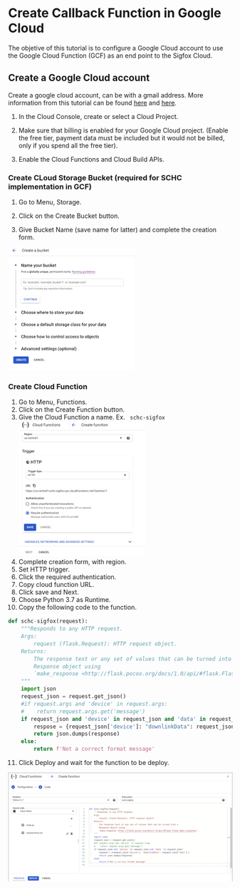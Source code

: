 # Create Callback Function in Google Cloud

The objetive of this tutorial is to configure a Google Cloud account to use the Google Cloud Function (GCF) as an end point to the Sigfox Cloud.

## Create a Google Cloud account

Create a google cloud account, can be with a gmail address. More information from this tutorial can be found [here](https://cloud.google.com/functions/docs/quickstart-python) and [here](https://cloud.google.com/functions/docs/first-python).


1. In the Cloud Console, create or select a Cloud Project.

2. Make sure that billing is enabled for your Google Cloud project. (Enable the free tier, payment data must be included but it would not be billed, only if you spend all the free tier).

3. Enable the Cloud Functions and Cloud Build APIs.



### Create CLoud Storage Bucket (required for SCHC implementation in GCF)

1. Go to Menu, Storage.

2. Click on the Create Bucket button.

3. Give Bucket Name (save name for latter) and complete the creation form.

![create-bucket](images/create-bucket-google-cloud-1.png)

### Create Cloud Function

1. Go to Menu, Functions.
2. Click on the Create Function button.
3. Give the Cloud Function a name. Ex. ``` schc-sigfox```
![create-function](images/create-cloud-function-1.png)
4. Complete creation form, with region.
5. Set HTTP trigger.
6. Click the required authentication.
7. Copy cloud function URL.
8. Click save and Next.
9. Choose Python 3.7 as Runtime.
10. Copy the following code to the function.

```python
def schc-sigfox(request):
    """Responds to any HTTP request.
    Args:
        request (flask.Request): HTTP request object.
    Returns:
        The response text or any set of values that can be turned into a
        Response object using
        `make_response <http://flask.pocoo.org/docs/1.0/api/#flask.Flask.make_response>`.
    """
    import json
    request_json = request.get_json()
    #if request.args and 'device' in request.args:
    #    return request.args.get('message')
    if request_json and 'device' in request_json and 'data' in request_json:
        respose = {request_json['device']: "downlinkData": request_json['data'] } 
        return json.dumps(response)
    else:
        return f'Not a correct format message'

```
11. Click Deploy and wait for the function to be deploy.

![create-function](images/create-cloud-function-2.png)


